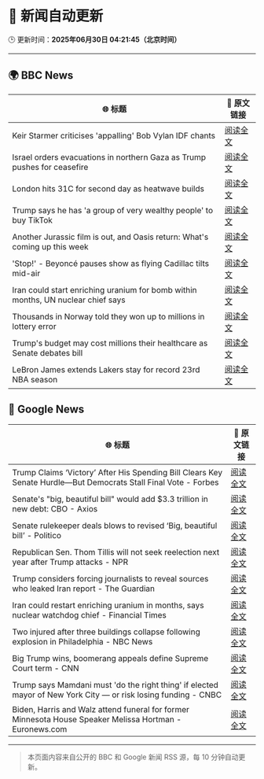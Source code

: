 # 🧠 新闻自动更新

🕒 更新时间：**2025年06月30日 04:21:45（北京时间）**

---

## 🌍 BBC News

| 🌐 标题 | 🔗 原文链接 |
|--------|-------------|
| Keir Starmer criticises 'appalling' Bob Vylan IDF chants | [阅读全文](https://www.bbc.com/news/articles/c33514nryy1o) |
| Israel orders evacuations in northern Gaza as Trump pushes for ceasefire | [阅读全文](https://www.bbc.com/news/articles/ckg54klnyy3o) |
| London hits 31C for second day as heatwave builds | [阅读全文](https://www.bbc.com/news/articles/cx2l77w5pl7o) |
| Trump says he has 'a group of very wealthy people' to buy TikTok | [阅读全文](https://www.bbc.com/news/articles/c20nqdl5ydjo) |
| Another Jurassic film is out, and Oasis return: What's coming up this week | [阅读全文](https://www.bbc.com/news/articles/cjwnl9llnlno) |
| 'Stop!' - Beyoncé pauses show as flying Cadillac tilts mid-air | [阅读全文](https://www.bbc.com/news/articles/c20nqzxn4xqo) |
| Iran could start enriching uranium for bomb within months, UN nuclear chief says | [阅读全文](https://www.bbc.com/news/articles/c79qeqg89g2o) |
| Thousands in Norway told they won up to millions in lottery error | [阅读全文](https://www.bbc.com/news/articles/c15wn70v7z8o) |
| Trump's budget may cost millions their healthcare as Senate debates bill | [阅读全文](https://www.bbc.com/news/articles/cx2verel4nlo) |
| LeBron James extends Lakers stay for record 23rd NBA season | [阅读全文](https://www.bbc.com/sport/basketball/articles/c62g8642x68o) |

## 📰 Google News

| 🌐 标题 | 🔗 原文链接 |
|--------|-------------|
| Trump Claims ‘Victory’ After His Spending Bill Clears Key Senate Hurdle—But Democrats Stall Final Vote - Forbes | [阅读全文](https://news.google.com/rss/articles/CBMi7wFBVV95cUxNLWRfU1dCczIyZXVGRzZOdkhBNXpBOEhwemE2d21JWGRUMDAxbHVVV3FsVTVQWF9Lbi1CclZoNUE2OVNNelJkUmlDbDRGelhnUGVQVGZsYl8tUkRfY0RNZUp6ZFNBOGw3bHp6TkNfU0Z6NTNidERWaFJVazI5aGpEU3lVUWhjTW1BcmI2QlUwZFVkeGxpNFJPNUxvNWZfZzV0WHV4MDBSb2xVRGxfaTBtTFhZZWRZbFpwY2dSVExVanpLZTlZR0FWTk5lQUVxT2p2YmRmQi0zOWgzZ1JkXzdYMS1uN2ZSY0ZBZ3oyLWk5SQ?oc=5) |
| Senate's "big, beautiful bill" would add $3.3 trillion in new debt: CBO - Axios | [阅读全文](https://news.google.com/rss/articles/CBMifEFVX3lxTE1CMUtBSGxZUTUtc1hUVm9iZVljRmhzUDhyTGVQTWE2dU5WMl9WQ2tib1lsdFpKOWFDZjJRYXNEVWJPM1Zqa2hZLUozTkxZbDZrWnhpMV9TZWpfUmJiN2RDNnR0bGFyMVFTOGFRX1MtNkNHamVRc2RiRWNTUkM?oc=5) |
| Senate rulekeeper deals blows to revised ‘Big, beautiful bill’ - Politico | [阅读全文](https://news.google.com/rss/articles/CBMimwFBVV95cUxNT3lVWnRka2lKM3NRNkNUX2pjTFZON0ZRUXRyYzZrZlRmUVhRaHpyeWdaZzBWS3BvM1NEVjJVWk1acHFvSWNZckV6aDlGVlhZTFBrajNYWklSaGk0eHNteDNXR29na0F5Sll1Q25oMzJBLXM1UVNpbXdpRXVKczU1a0tXNjFqa3QwazhxOFpCbjQ0WWJGbkU5ZGItTQ?oc=5) |
| Republican Sen. Thom Tillis will not seek reelection next year after Trump attacks - NPR | [阅读全文](https://news.google.com/rss/articles/CBMiiAFBVV95cUxPc1VkWnVXQ0hoZUN2UW5IY1lYZGNkU2ZNMGVYeUUzOW8zMjJDY0RDY2s2X0h2OWJRbXJhMXh3NVRJd01QbjQzNHlaamVDR3NxRVplWkRkcmVsZHc3RDdBR2hjMFl3OFppM1liRWdoNmg2TEZONFJzQlA4X1lyZWJ3RVRTS2lvVnNX?oc=5) |
| Trump considers forcing journalists to reveal sources who leaked Iran report - The Guardian | [阅读全文](https://news.google.com/rss/articles/CBMiiAFBVV95cUxOeUdKazgxMVZjRXFlSERHTzVNdGtwU2ZoaEd1WGJCNFlMZWZxdUFJR1E3RG1URFlZYXdCOTB4cTZad3hVbEVtTFdWQnE2SzM3cUdnVlU1UEdEOVlaSDZOYVVaYV9jNGUzUXNFdUY0eXVMOWhGMEthZjNnYnlsM0txZTlfWHI1bFZv?oc=5) |
| Iran could restart enriching uranium in months, says nuclear watchdog chief - Financial Times | [阅读全文](https://news.google.com/rss/articles/CBMicEFVX3lxTFBFSGVUWTJaS0FWWUVjdEN2OHNpM281VVhkMXdqNHVicXo3cU1rcjg4NkVLa09wck02UUVCSTIwbG1mRl9qQUlfQ0VURVZnTHBENGE0NVdYcHJvTE9fQ1AwdHptb0lIODdTRU1OZDllREo?oc=5) |
| Two injured after three buildings collapse following explosion in Philadelphia - NBC News | [阅读全文](https://news.google.com/rss/articles/CBMijwFBVV95cUxNenlEdk40dHVENWdFOFBwNmJ1VnN2Z0ZSVGE0ZmJsbHJlb0VubzNrcHdQYXBaeTk5TXpUbkhBbVlXNGNBb19zMmh5Ui1MQ0hqXzNZTUxxby1fVnRfVVFHX0U1c1FFMDRsRDJ5OHZCdnFma3dhN3JJTzJJMUlmWkFVYm9QN0hYbEQ1eWFETThaMNIBVkFVX3lxTE5UREprellJNG4tMTRFWmk2VzJsTng0U0w0OTVHdWZITVFBamhVd0VpSkNwa3NqOWdpb21LUklVVHduRWtYb1FxU2J3VHhWZHhCb29nZWFR?oc=5) |
| Big Trump wins, boomerang appeals define Supreme Court term - CNN | [阅读全文](https://news.google.com/rss/articles/CBMieEFVX3lxTFBQNkQ4cHQzNk1VaGJWZWFVNVpMaExuN0FoLVhDT2twYklRb29UcjRFb1hVUm9TZU9aa2JZWmNpZTJfQU9RWExPczYwZFM3NkZqc3hyM1FDeXNlSXU0bUdVWTQyMDAyMS1lUEQ1TVVkSlAtby1sMlZpbdIBfkFVX3lxTE1nbmtnUm5uZnNxOENEWDdaeVVVU080eFB0T3FqTnZ3MDQ4YUd5OGtHMVFhOFl0aTNDdndqeVE3R2FMQ2xDYkRHQzNVR0pDUkRNYmpnNEdtRHNOOVJBX05VckJ0LWozQ0Jia1hqTkRsaFJybmxkZnRXbWV3eHEtQQ?oc=5) |
| Trump says Mamdani must 'do the right thing' if elected mayor of New York City — or risk losing funding - CNBC | [阅读全文](https://news.google.com/rss/articles/CBMifkFVX3lxTE9mR0EyQ3dacWoyYVgtSnhWZFFmaG8xd2xreE03clBVbl85di1OQW55V0hHMmF2dmFXMDlLQTNSZnlEbVBkSGZ1WnpzZkhWVjN6YWR3ZXF4LW9iRnRYZ2VrUlFhOFduNU83ZkxuWktVUlhOMUpQNFdJNndObnRYd9IBgwFBVV95cUxQNU1PZ29nRXlPOElGV3FyUGJrZ1F4YkpXdm5wVWNESk5SNlp2LXhJQ3JyRzVIN1o3VzFtbFVIaGdjcURYLTJmOXdOY01aZmNxdHJDRUdkQS1XSVBYaFY0UzFycFUtVW9ITXJMeDl2NjF1Q205czBBNDRLekdTRDhpQm1rNA?oc=5) |
| Biden, Harris and Walz attend funeral for former Minnesota House Speaker Melissa Hortman - Euronews.com | [阅读全文](https://news.google.com/rss/articles/CBMiwAFBVV95cUxPSkFFZEVSS2VxdG1wNXRIX3RtY21CX0x1YnFjTDRtRHNHandxV0F1d0ZaWjE5bXNsUnRnVGU4ZWs3VXE5a21yZDJqVkxPU0dWS2V4Q3B3ZGZNQVR0bXdWX3UyMU9PR0VaNWVCYjc5OWVMN21PSmMtaTUzRmI5Wnd6bV9Md3F4Sk0tVjlXYVBNcVUxT3V2MjREcE9LQzVFZE9hVXJlMGNiUlNldnMzVmNiNm05TjVMT2ZacW5RcVFCbzQ?oc=5) |

---
> 本页面内容来自公开的 BBC 和 Google 新闻 RSS 源，每 10 分钟自动更新。
